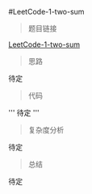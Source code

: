 #LeetCode-1-two-sum

> 题目链接

[LeetCode-1-two-sum](https://leetcode-cn.com/problems/two-sum/?utm_source=LCUS&utm_medium=ip_redirect_q_uns&utm_campaign=transfer2china)

> 思路

待定

> 代码

'''
待定
'''

> 复杂度分析

待定

> 总结

待定


